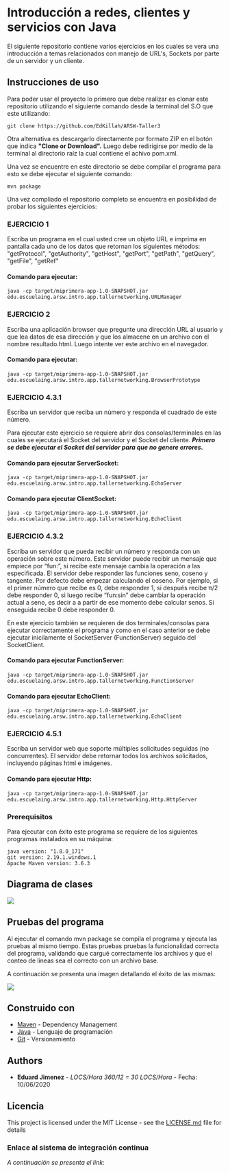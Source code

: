 
# Introducción a redes, clientes y servicios con Java

El siguiente repositorio contiene varios ejercicios en los cuales se vera una introducción a temas relacionados con manejo de URL's, Sockets por parte de un servidor y un cliente.

## Instrucciones de uso

Para poder usar el proyecto lo primero que debe realizar es clonar este repositorio utilizando el siguiente comando desde la terminal del S.O que este utilizando:

```
git clone https://github.com/EdKillah/ARSW-Taller3
```
Otra alternativa es descargarlo directamente por formato ZIP en el botón que indica **"Clone or Download".**
Luego debe redirigirse por medio de la terminal al directorio raíz la cual contiene el achivo pom.xml.

Una vez se encuentre en este directorio se debe compilar el programa para esto se debe ejecutar el siguiente comando:

```
mvn package
```

Una vez compliado el repositorio completo se encuentra en posibilidad de probar los siguientes ejercicios:

### EJERCICIO 1

 Escriba un programa en el cual usted cree un objeto URL e imprima en pantalla cada uno de los datos que retornan los siguientes métodos: 
"getProtocol", "getAuthority", "getHost", "getPort", "getPath", "getQuery", "getFile", "getRef"

#### Comando para ejecutar:
```
java -cp target/miprimera-app-1.0-SNAPSHOT.jar edu.escuelaing.arsw.intro.app.tallernetworking.URLManager
```

### EJERCICIO 2

Escriba una aplicación browser que pregunte una dirección URL al usuario y que lea datos de esa dirección y que los almacene en un archivo con el nombre resultado.html. Luego intente ver este archivo en el navegador.

#### Comando para ejecutar:
```
java -cp target/miprimera-app-1.0-SNAPSHOT.jar edu.escuelaing.arsw.intro.app.tallernetworking.BrowserPrototype
```

### EJERCICIO 4.3.1

Escriba un servidor que reciba un número y responda el cuadrado de este número.

Para ejecutar este ejercicio se requiere abrir dos consolas/terminales en las cuales se ejecutará el Socket del servidor  y el Socket del cliente. ***Primero se debe ejecutar el Socket del servidor para que no genere errores.***

#### Comando para ejecutar ServerSocket:
```
java -cp target/miprimera-app-1.0-SNAPSHOT.jar edu.escuelaing.arsw.intro.app.tallernetworking.EchoServer
```

#### Comando para ejecutar ClientSocket:
```
java -cp target/miprimera-app-1.0-SNAPSHOT.jar edu.escuelaing.arsw.intro.app.tallernetworking.EchoClient
```

### EJERCICIO 4.3.2

Escriba un servidor que pueda recibir un número y responda con un operación sobre este número. Este servidor puede recibir un mensaje que empiece por “fun:”, si recibe este mensaje cambia la operación a las especificada. El servidor debe responder las funciones seno, coseno y tangente. Por defecto debe empezar calculando el coseno. Por ejemplo, si el primer número que recibe es 0, debe responder 1, si después recibe π/2 debe responder 0, si luego recibe “fun:sin” debe cambiar la operación actual a seno, es decir a a partir de ese momento debe calcular senos. Si enseguida recibe 0 debe responder 0.

En este ejercicio también se requieren de dos terminales/consolas para ejecutar correctamente el programa y como en el caso anterior se debe ejecutar inicilamente el SocketServer (FunctionServer) seguido del SocketClient.

#### Comando para ejecutar FunctionServer:
```
java -cp target/miprimera-app-1.0-SNAPSHOT.jar edu.escuelaing.arsw.intro.app.tallernetworking.FunctionServer
```
#### Comando para ejecutar EchoClient:
```
java -cp target/miprimera-app-1.0-SNAPSHOT.jar edu.escuelaing.arsw.intro.app.tallernetworking.EchoClient
```

### EJERCICIO 4.5.1

Escriba un servidor web que soporte múltiples solicitudes seguidas (no concurrentes). El servidor debe retornar todos los archivos solicitados, incluyendo páginas html e imágenes.

#### Comando para ejecutar Http:
```
java -cp target/miprimera-app-1.0-SNAPSHOT.jar edu.escuelaing.arsw.intro.app.tallernetworking.Http.HttpServer
```

### Prerequisitos

Para ejecutar con éxito este programa se requiere de los siguientes programas instalados en su máquina:

```
java version: "1.8.0_171"
git version: 2.19.1.windows.1
Apache Maven version: 3.6.3
```

## Diagrama de clases

![](resources/diagrama.PNG)




## Pruebas del programa

Al ejecutar el comando mvn package  se compila el programa y ejecuta las pruebas al mismo tiempo.
Estas pruebas pruebas la funcionalidad correcta del programa, validando que cargué correctamente los archivos y que el conteo de lineas sea el correcto con un archivo base.

A continuación se presenta una imagen detallando el éxito de las mismas:

![](resources/pruebas.PNG)



## Construido con


* [Maven](https://maven.apache.org/) - Dependency Management
* [Java](https://www.java.com/es/download/) - Lenguaje de programación
* [Git](https://github.com/) - Versionamiento



## Authors

* **Eduard Jimenez** - *LOCS/Hora  360/12 = 30 LOCS/Hora* - Fecha: 10/06/2020



## Licencia

This project is licensed under the MIT License - see the [LICENSE.md](LICENSE.md) file for details


### Enlace al sistema de integración continua

_A continuación se presenta el link:_
